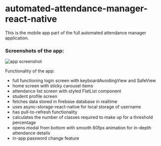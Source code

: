 # automated-attendance-manager-react-native

This is the mobile app part of the full automated attendance manager application.


### Screenshots of the app:


![app screenshot](https://github.com/Sahith02/automated-attendance-manager-react-native/blob/master/screenshots/app-ss.png)



Functionality of the app:
* full functioning login screen with keyboardAvoidingView and SafeView
* home screen with sticky carousel items
* attendance list screen with styled FlatList component
* student profile screen
* fetches data stored in firebase database in realtime
* uses async-storage-react-native for local storage of username
* has pull-to-refresh functionality
* calculates the number of classes required to make up for a threshold percentage
* opens modal from bottom with smooth 60fps animation for in-depth attendance details
* in-app password change feature
